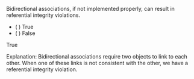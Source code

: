 <panel header="{{ icon_Q_A }} True or False?">
<question>

Bidirectional associations, if not implemented properly, can result in referential integrity violations.

- ( ) True
- ( ) False

<div slot="answer">

True

Explanation: Bidirectional associations require two objects to link to each other. When one of these links is not consistent with the other, we have a referential integrity violation.

</div>
</question>
</panel>
